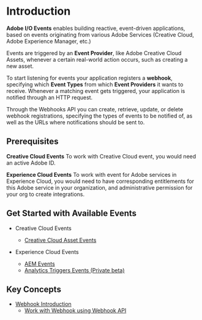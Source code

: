 # Introduction

**Adobe I/O Events** enables building reactive, event-driven applications, based on events originating from various Adobe Services (Creative Cloud, Adobe Experience Manager, etc.)

Events are triggered by an **Event Provider**, like Adobe Creative Cloud Assets, whenever a certain real-world action occurs, such as creating a new asset.

To start listening for events your application registers a **webhook**, specifying which **Event Types** from which **Event Providers** it wants to receive. Whenever a matching event gets triggered, your application is notified through an HTTP request.

Through the Webhooks API you can create, retrieve, update, or delete webhook registrations, specifying the types of events to be notified of, as well as the URLs where notifications should be sent to.

## Prerequisites

**Creative Cloud Events**
To work with Creative Cloud event, you would need an active Adobe ID.

**Experience Cloud Events**
To work with event for Adobe services in Experience Cloud, you would need to have corresponding entitlements for this Adobe service in your organization, and administrative permission for your org to create integrations. 

## Get Started with Available Events
- Creative Cloud Events
    - [Creative Cloud Asset Events](event-setup/cc-asset-event-setup.md)

- Experience Cloud Events
    - [AEM Events](event-setup/aem-event-setup.md)
    - [Analytics Triggers Events (Private beta)](event-setup/analytics-triggers-event-setup.md)

## Key Concepts
- [Webhook Introduction](Webhook_docs_intro.md)
    - [Work with Webhook using Webhook API](Webhook_docs_reference.md)